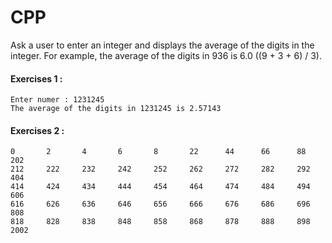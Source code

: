 # CPP
Ask a user to enter an integer and displays the average of the digits in the integer. For example, the 
average of the digits in 936 is 6.0 ((9 + 3 + 6) / 3).<br>
#### **Exercises 1 :** <br>
```{r}
Enter numer : 1231245
The average of the digits in 1231245 is 2.57143
```
#### **Exercises 2 :** <br>
```{r}
0       2       4       6       8       22      44      66      88      202
212     222     232     242     252     262     272     282     292     404
414     424     434     444     454     464     474     484     494     606
616     626     636     646     656     666     676     686     696     808
818     828     838     848     858     868     878     888     898     2002
```
